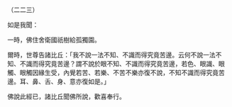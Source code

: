 （二二三）

如是我聞：

一時，佛住舍衛國祇樹給孤獨園。

爾時，世尊告諸比丘：「我不說一法不知、不識而得究竟苦邊。云何不說一法不知、不識而得究竟苦邊？謂不說於眼不知、不識而得究竟苦邊，若色、眼識、眼觸、眼觸因緣生受，內覺若苦、若樂、不苦不樂亦復不說，不知不識而得究竟苦邊。耳、鼻、舌、身、意亦復如是。」

佛說此經已，諸比丘聞佛所說，歡喜奉行。



